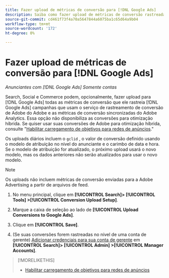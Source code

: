 ```yaml
---
title: Fazer upload de métricas de conversão para [!DNL Google Ads]
description: Saiba como fazer upload de métricas de conversão rastreadas por pesquisa, redes sociais e comércio para [!DNL Google Ads].
source-git-commit: cd461f73f4a70a5647844a6075ba1c65d64a9b04
workflow-type: tm+mt
source-wordcount: '172'
ht-degree: 0%

---
```


# Fazer upload de métricas de conversão para [!DNL Google Ads]

*Anunciantes com [!DNL Google Ads] Somente contas*

Search, Social e Commerce podem, opcionalmente, fazer upload para [!DNL Google Ads] todas as métricas de conversão que ele rastreia [!DNL Google Ads] campanhas que usam o serviço de rastreamento de conversão de Adobe do Adobe e as métricas de conversão sincronizadas do Adobe Analytics. Essa opção não disponibiliza as conversões para otimização híbrida. Se quiser usar suas conversões de Adobe para otimização híbrida, consulte &quot;[Habilitar carregamento de objetivos para redes de anúncios](objective-upload-to-networks.md).&quot;

Os uploads diários incluem o `gclid` , o valor de conversão definido usando o modelo de atribuição no nível do anunciante e o carimbo de data e hora. Se o modelo de atribuição for atualizado, o próximo upload usará o novo modelo, mas os dados anteriores não serão atualizados para usar o novo modelo.

>[!NOTE]
>
>Os uploads não incluem métricas de conversão enviadas para a Adobe Advertising a partir de arquivos de feed.

1. No menu principal, clique em **[!UICONTROL Search]> [!UICONTROL Tools] >[!UICONTROL Conversion Upload Setup]**.

1. Marque a caixa de seleção ao lado de **[!UICONTROL Upload Conversions to Google Ads]**.

1. Clique em **[!UICONTROL Save]**.

1. (Se suas conversões forem rastreadas no nível de uma conta de gerente) [Adicionar credenciais para sua conta de gerente](/help/search-social-commerce/admin/manager-accounts.md) em **[!UICONTROL Search]> [!UICONTROL Admin] >[!UICONTROL Manager Accounts]**.

>[!MORELIKETHIS]
>
>* [Habilitar carregamento de objetivos para redes de anúncios](objective-upload-to-networks.md)

